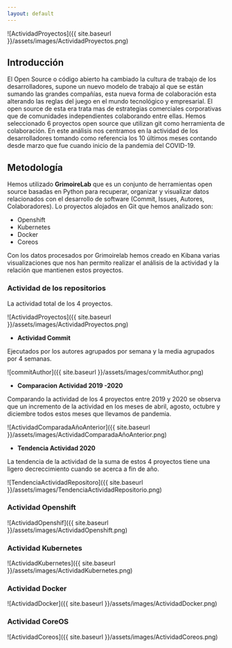 ```yaml
---
layout: default
---
```



![ActividadProyectos]({{ site.baseurl }}/assets/images/ActividadProyectos.png)



## **Introducción**

El Open Source o código abierto ha cambiado la cultura de trabajo de los desarrolladores, supone un nuevo modelo de trabajo al que se están sumando las grandes compañías, esta nueva forma de colaboración esta alterando las reglas del juego en el mundo tecnológico y empresarial. El open source de esta era trata mas de estrategias comerciales corporativas que de comunidades independientes colaborando entre ellas. 
Hemos seleccionado 6 proyectos open source que utilizan git como herramienta de colaboración. En este análisis nos centramos en la actividad de los desarrolladores tomando como referencia los 10 últimos meses contando desde marzo que fue cuando inicio de la pandemia del COVID-19.

## **Metodología**

Hemos utilizado **GrimoireLab** que es un conjunto de herramientas  open source basadas en Python para recuperar, organizar y visualizar datos relacionados con el desarrollo de software (Commit, Issues, Autores, Colaboradores).
Lo proyectos alojados en Git que hemos analizado son:

* Openshift
* Kubernetes
* Docker
* Coreos


Con los datos procesados por Grimoirelab hemos creado  en Kibana varias visualizaciones que nos han permito realizar el análisis de la actividad y la relación que mantienen estos proyectos.


### Actividad de los repositorios

La actividad total de los 4 proyectos.

![ActividadProyectos]({{ site.baseurl }}/assets/images/ActividadProyectos.png)

* **Actividad Commit**

Ejecutados por los autores agrupados por semana y la media agrupados por 4 semanas.

![commitAuthor]({{ site.baseurl }}/assets/images/commitAuthor.png)

* **Comparacion Actividad 2019 -2020**

Comparando la actividad de los 4 proyectos entre 2019 y 2020 se observa que un incremento de la actividad en los meses de abril, agosto, octubre y diciembre  todos estos meses que llevamos de pandemia.

![ActividadComparadaAñoAnterior]({{ site.baseurl }}/assets/images/ActividadComparadaAñoAnterior.png)

* **Tendencia Actividad 2020**

La tendencia de la actividad de la suma de estos 4 proyectos tiene una ligero decreccimiento cuando se acerca a fin de año.

![TendenciaActividadRepositoro]({{ site.baseurl }}/assets/images/TendenciaActividadRepositorio.png)

### Actividad Openshift

![ActividadOpenshif]({{ site.baseurl }}/assets/images/ActividadOpenshift.png)
### Actividad Kubernetes

![ActividadKubernetes]({{ site.baseurl }}/assets/images/ActividadKubernetes.png)
### Actividad Docker

![ActividadDocker]({{ site.baseurl }}/assets/images/ActividadDocker.png)
### Actividad CoreOS

![ActividadCoreos]({{ site.baseurl }}/assets/images/ActividadCoreos.png)


